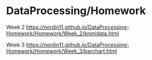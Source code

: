 # DataProcessing/Homework


Week 2
https://nordin11.github.io/DataProcessing-Homework/Homework/Week_2/knmidata.html


Week 3
https://nordin11.github.io/DataProcessing-Homework/Homework/Week_3/barchart.html
